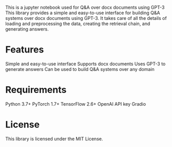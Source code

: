 This is a jupyter notebook used for Q&A over docx documents using GPT-3
This library provides a simple and easy-to-use interface for building Q&A systems over docx documents using GPT-3. It takes care of all the details of loading and preprocessing the data, creating the retrieval chain, and generating answers.


# Features
  Simple and easy-to-use interface
  Supports docx documents
  Uses GPT-3 to generate answers
  Can be used to build Q&A systems over any domain
  
# Requirements
  Python 3.7+
  PyTorch 1.7+
  TensorFlow 2.6+
  OpenAI API key
  Gradio 
  
# License
This library is licensed under the MIT License.
